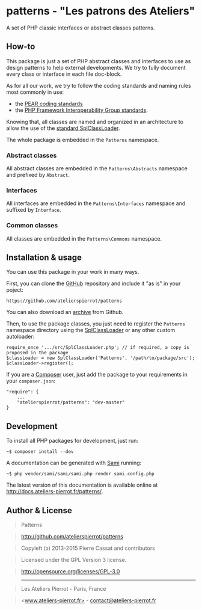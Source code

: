 patterns - "Les patrons des Ateliers"
========

A set of PHP classic interfaces or abstract classes patterns.


## How-to

This package is just a set of PHP abstract classes and interfaces to use as design patterns
to help external developments. We try to fully document every class or interface in each file doc-block.

As for all our work, we try to follow the coding standards and naming rules most commonly in use:

-   the [PEAR coding standards](http://pear.php.net/manual/en/standards.php)
-   the [PHP Framework Interoperability Group standards](https://github.com/php-fig/fig-standards).

Knowing that, all classes are named and organized in an architecture to allow the use of the
[standard SplClassLoader](https://gist.github.com/jwage/221634).

The whole package is embedded in the `Patterns` namespace.

### Abstract classes

All abstract classes are embedded in the `Patterns\Abstracts` namespace and prefixed by `Abstract`.

### Interfaces

All interfaces are embedded in the `Patterns\Interfaces` namespace and suffixed by `Interface`.

### Common classes

All classes are embedded in the `Patterns\Commons` namespace.


## Installation & usage

You can use this package in your work in many ways.

First, you can clone the [GitHub](https://github.com/atelierspierrot/patterns) repository
and include it "as is" in your poject:

    https://github.com/atelierspierrot/patterns

You can also download an [archive](https://github.com/atelierspierrot/patterns/downloads)
from Github.

Then, to use the package classes, you just need to register the `Patterns` namespace directory
using the [SplClassLoader](https://gist.github.com/jwage/221634) or any other custom autoloader:

    require_once '.../src/SplClassLoader.php'; // if required, a copy is proposed in the package
    $classLoader = new SplClassLoader('Patterns', '/path/to/package/src');
    $classLoader->register();

If you are a [Composer](http://getcomposer.org/) user, just add the package to your requirements
in your `composer.json`:

    "require": {
        ...
        "atelierspierrot/patterns": "dev-master"
    }


## Development

To install all PHP packages for development, just run:

    ~$ composer install --dev

A documentation can be generated with [Sami](https://github.com/fabpot/Sami) running:

    ~$ php vendor/sami/sami/sami.php render sami.config.php

The latest version of this documentation is available online at <http://docs.ateliers-pierrot.fr/patterns/>.


## Author & License

>    Patterns

>    http://github.com/atelierspierrot/patterns

>    Copyleft (ↄ) 2013-2015 Pierre Cassat and contributors

>    Licensed under the GPL Version 3 license.

>    http://opensource.org/licenses/GPL-3.0

>    ----

>    Les Ateliers Pierrot - Paris, France

>    <www.ateliers-pierrot.fr> - <contact@ateliers-pierrot.fr>
